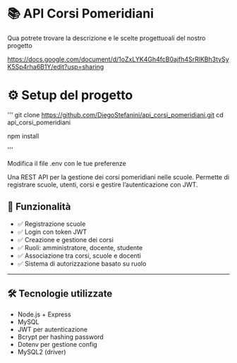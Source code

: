 # 📚 API Corsi Pomeridiani

Qua potrete trovare la descrizione e le scelte progettuoali del nostro progetto 

https://docs.google.com/document/d/1oZxLYK4Gh4fcB0ajfh4SrRlKBh3tySyK5Sp4rha6B1Y/edit?usp=sharing

# ⚙️ Setup del progetto

'''
git clone https://github.com/DiegoStefanini/api_corsi_pomeridiani.git
cd api_corsi_pomeridiani

npm install

'''

Modifica il file .env con le tue preferenze

Una REST API per la gestione dei corsi pomeridiani nelle scuole. Permette di registrare scuole, utenti, corsi e gestire l’autenticazione con JWT.

## 🚀 Funzionalità

- ✅ Registrazione scuole
- ✅ Login con token JWT
- ✅ Creazione e gestione dei corsi
- ✅ Ruoli: amministratore, docente, studente
- ✅ Associazione tra corsi, scuole e docenti
- ✅ Sistema di autorizzazione basato su ruolo

---

## 🛠️ Tecnologie utilizzate

- Node.js + Express
- MySQL
- JWT per autenticazione
- Bcrypt per hashing password
- Dotenv per gestione config
- MySQL2 (driver)

